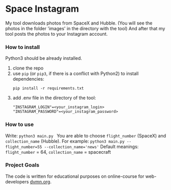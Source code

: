 # Space Instagram

My tool downloads photos from SpaceX and Hubble.
(You will see the photos in the folder 'images' in the directory with the tool) 
And after that my tool posts the photos to your Instagram account.

### How to install
Python3 should be already installed.

1) clone the repo
2) use `pip` (or `pip3`, if there is a conflict with Python2) to install dependencies:
    ```
    pip install -r requirements.txt
    ```
3) add .env file in the directory of the tool:
    ```
    "INSTAGRAM_LOGIN"=<your_instagram_login>
    "INSTAGRAM_PASSWORD"=<your_instagram_password>
    ```

### How to use
Write: 
    ```
    python3 main.py 
    ```
You are able to choose `flight_number` (SpaceX) and `collection_name` (Hubble). For example: 
    ```
python3 main.py --flight_number=55 --collection_name='news'
    ```
Default meanings: `flight_number` = 64, `collection_name` = spacecraft

### Project Goals

The code is written for educational purposes on online-course for web-developers [dvmn.org](https://dvmn.org/).